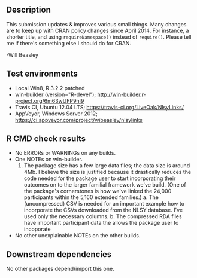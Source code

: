 ## Description
This submission updates & improves various small things.  Many changes are to keep up with CRAN policy changes since April 2014. For instance, a shorter title, and using `requireNamespace()` instead of `require()`.  Please tell me if there's something else I should do for CRAN.

-Will Beasley

## Test environments
* Local Win8, R 3.2.2 patched
* win-builder (version="R-devel"); http://win-builder.r-project.org/6m63wUFP9hI9
* Travis CI, Ubuntu 12.04 LTS; https://travis-ci.org/LiveOak/NlsyLinks/
* AppVeyor, Windows Server 2012; https://ci.appveyor.com/project/wibeasley/nlsylinks

## R CMD check results
* No ERRORs or WARNINGs on any builds.
* One NOTEs on win-builder.
    1. The package size has a few large data files; the data size is around 4Mb.  I believe the size is justified because it drastically reduces the code needed for the package user to start incorporating their outcomes on to the larger familial framework we've build.  (One of the package's cornerstones is how we've linked the 24,000 participants within the 5,160 extended families.)
        a. The (uncompressed) CSV is needed for an important example how to incorporate the CSVs downloaded from the NLSY database.  I've used only the necessary columns.
        b. The compressed RDA files have important participant data the allows the package user to incoporate
* No other unexplainable NOTEs on the other builds.

## Downstream dependencies
No other packages depend/import this one.
